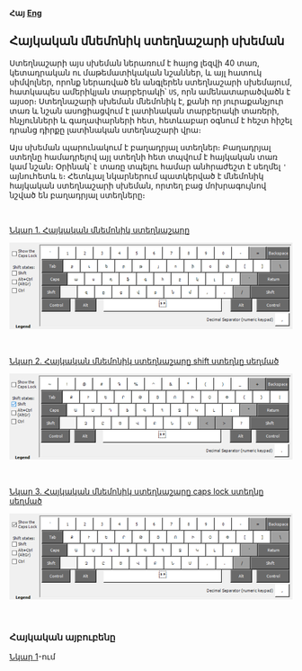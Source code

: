 
**Հայ** [**Eng**](./README-en.md)


## Հայկական մնեմոնիկ ստեղնաշարի սխեման

Ստեղնաշարի այս սխեման ներառում է հայոց լեզվի 40 տառ, կետադրական ու մաթեմատիկական նշաններ, և այլ հատուկ սիմվոլներ, որոնք ներառված են անգլերեն ստեղնաշարի սխեմայում, հատկապես ամերիկյան տարբերակի՝ `US`, որն ամենատարածվածն է այսօր։ Ստեղնաշարի սխեման մնեմոնիկ է, քանի որ յուրաքանչյուր տառ և նշան ասոցիացվում է լատինական տարբերակի տառերի, հնչյունների և գաղափարների հետ, հետևաբար օգնում է հեշտ հիշել դրանց դիրքը լատինական ստեղնաշարի վրա։

Այս սխեման պարունակում է բաղադրյալ ստեղներ։ Բաղադրյալ ստեղնը համադրելով այլ ստեղնի հետ տպվում է հայկական տառ կամ նշան։ Օրինակ՝ `է` տառը տպելու համար անհրաժեշտ է սեղմել `'` այնուհետև `ե`։ Հետևյալ նկարներում պատկերված է մնեմոնիկ հայկական ստեղնաշարի սխեման, որտեղ բաց մոխրագույնով նշված են բաղադրյալ ստեղները։

<br />

  [Նկար 1. Հայկական մնեմոնիկ ստեղնաշարը](#նկար-1)
<p><img width="800" src="./images/HYM.png" alt="Հայկական մնեմոնիկ ստեղնաշարի սխեման" title="Հայկական մնեմոնիկ ստեղնաշարի սխեման" /></p>

<br />

  [Նկար 2. Հայկական մնեմոնիկ ստեղնաշարը shift ստեղնը սեղմած](#նկար-2)
<p><img width="800" src="./images/HYM-shift.png" alt="Հայկական մնեմոնիկ ստեղնաշարի սխեման shift ստեղնը սեղմած" title="Հայկական մնեմոնիկ ստեղնաշարի սխեման shift ստեղնը սեղմած" /></p>

<br />

  [Նկար 3. Հայկական մնեմոնիկ ստեղնաշարը caps lock ստեղնը սեղմած](#նկար-3)
<p><img width="800" src="./images/HYM-caps-lock.png" alt="Հայկական մնեմոնիկ ստեղնաշարի սխեման caps lock ստեղնը սեղմած" title="Հայկական մնեմոնիկ ստեղնաշարի սխեման caps lock ստեղնը սեղմած" /></p>

<br />

### Հայկական այբուբենը

[Նկար 1](նկար-1)-ում

